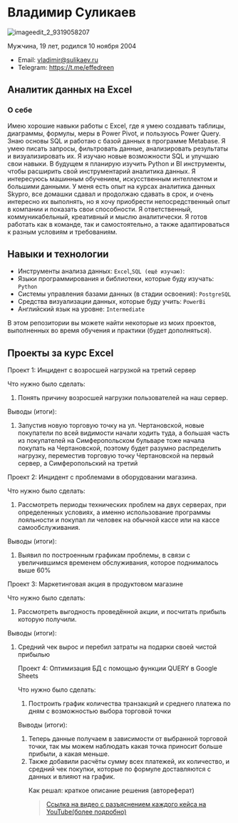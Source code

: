 # Владимир Суликаев 
![imageedit_2_9319058207](https://github.com/VladimirSulikaev/summary/assets/150725281/a6c871c0-a9a3-48c7-b0cf-ad9ab04661a3)

Мужчина, 19 лет, родился 10 ноября 2004

- Email: vladimir@sulikaev.ru
- Telegram: https://t.me/effedreen

## Аналитик данных на Excel

### О себе 

Имею хорошие навыки работы с Excel, где я умею создавать таблицы, диаграммы, формулы, меры в Power Pivot, и пользуюсь Power Query. Знаю основы SQL и работаю с базой данных в программе Metabase. Я умею писать запросы, фильтровать данные, анализировать результаты и визуализировать их. Я изучаю новые возможности SQL и улучшаю свои навыки.
В будущем я планирую изучить Python и BI инструменты, чтобы расширить свой инструментарий аналитика данных. Я интересуюсь машинным обучением, искусственным интеллектом и большими данными.
У меня есть опыт на курсах аналитика данных Skypro, все домашки сдавал и продолжаю сдавать в срок, и очень интересно их выполнять, но я хочу приобрести непосредственный опыт в компании и показать свои способности. Я ответственный, коммуникабельный, креативный и мыслю аналитически. Я готов работать как в команде, так и самостоятельно, а также адаптироваться к разным условиям и требованиям. 

## Навыки и технологии
- Инструменты анализа данных: ``Excel``,``SQL (ещё изучаю)``: 
- Языки программирования и библиотеки, которые буду изучать: ``Python`` 
- Системы управления базами данных (в стадии освоения): ``PostgreSQL``
- Средства визуализации данных, которые буду учить: ``PowerBi``
- Английский язык на уровне: ``Intermediate``

В этом репозитории вы можете найти некоторые из моих проектов, выполненных во время обучения и практики (будет дополняться).
<br>

## Проекты за курс Excel
<p> Проект 1: Инцидент с возросшей нагрузкой на третий сервер </p>
<p>Что нужно было сделать:<p>
<ol>
  <li>Понять причину возросшей нагрузки пользователей на наш сервер.</li>
</ol>

<p>Выводы (итоги):<p>
<ol>
  <li>Запустив новую торговую точку на ул. Чертановской, новые покупатели по всей видимости начали ходить туда, а большая часть из покупателей на Симферопольском бульваре тоже начала покупать на Чертановской, поэтому будет разумно распределить нагрузку, переместив торговую точку Чертановской на первый сервер, а Симферопольский на третий</li>
</ol> </p>

Проект 2: Инцидент с проблемами в оборудовании магазина.

Что нужно было сделать:
<ol>
  <li>Рассмотреть периоды технических проблем на двух серверах, при определенных условиях, а именно использование программы лояльности и покупал ли человек на обычной кассе или на кассе самообслуживания.</li>
</ol>

<p>Выводы (итоги):<p>
<ol>
  <li>Выявил по построенным графикам проблемы, в связи с увеличившимся временем обслуживания, которое поднималось выше 60%</li>
</ol> </p>

<p> Проект 3: Маркетинговая акция в продуктовом магазине </p>
<p>Что нужно было сделать:<p>
<ol>
  <li>Рассмотреть выгодность проведённой акции, и посчитать прибыль которую получили.</li>
</ol>

<p>Выводы (итоги):<p>
<ol>
  <li>Средний чек вырос и перебил затраты на подарки своей чистой прибылью</li>


<p> Проект 4: Оптимизация БД с помощью функции QUERY в Google Sheets </p>
<p>Что нужно было сделать:<p>
<ol>
  <li>Построить график количества транзакций и среднего платежа по дням с возможностью выбора торговой точки</li>
</ol>

<p>Выводы (итоги):<p>
<ol>
  <li>Теперь данные получаем в зависимости от выбранной торговой точки, так мы можем наблюдать какая точка приносит больше прибыли, а какая меньше.</li>
  <li>Также добавили расчёты сумму всех платежей, их количество, и средний чек покупки, которые по формуле доставляются с данных и влияют на график.</li>

<p>Как решал: краткое описание решения (автореферат)<p>

> <a href="https://youtu.be/mQ5jHFjSQNA?si=x8RbixMC_DtVjV9I">Ссылка на видео с разъяснением каждого кейса на YouTube(более подробно)</a>

